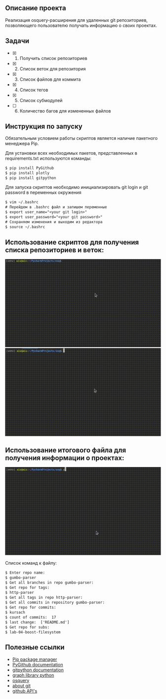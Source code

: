 ##  Описание проекта

Реализация osquery-расширения для удаленных git репозиториев, позволяющего пользователю получать информацию о своих проектах.

## Задачи

- [x] 1. Получить список репозиториев
- [x] 2. Список веток для репозитория
- [x] 3. Список файлов для коммита
- [x] 4. Список тегов 
- [x] 5. Список субмодулей
- [ ] 6. Количество багов для измененных файлов    

## Инструкция по запуску

Обязательным условием работы скриптов является наличие пакетного менеджера Pip.

Для установки всех необходимых пакетов, представленных в requirements.txt используются команды:

```ShellSession
$ pip install PyGithub
$ pip install plotly
$ pip install gitpython
```

Для запуска скриптов необходимо инициализировать git login и git password в переменных окружения 

```ShellSession
$ vim ~/.bashrc
# Перейдем в .bashrc файл и запишем переменные 
$ export user_name="<your git login>"
$ export user_password="<your git password>"
# Сохраняем изменения и выходим из редактора 
$ source ~/.bashrc
```

## Использование скриптов для получения списка репозиториев и веток:
![](animation/Untitled-Project-‐-Made-with-Clipchamp.gif)
![](animation/Untitled-Project-‐-Made-with-Clipchamp-_2_.gif)

## Использование итогового файла для получения информации о проектах:
![](animation/Untitled-Project-‐-Made-with-Clipchamp-_3_.gif)

Список команд к файлу:
```ShellSession
$ Enter repo name: 
$ gumbo-parser
$ Get all branches in repo gumbo-parser:
$ Get repo for tags: 
$ http-parser
$ Get all tags in repo http-parser:
$ Get all commits in repository gumbo-parser:
$ Get repo for commits: 
$ kursach
$ count of commits:  17
$ last change:  ['README.md']
$ Get repo for subs: 
$ lab-04-boost-filesystem
```
## Полезные ссылки

- [Pip package manager](https://pypi.org/project/pip/)
- [PyGithub documentation](https://pygithub.readthedocs.io/en/latest/)
- [gitpython documentation](https://gitpython.readthedocs.io/en/stable/)
- [graph library python](https://plot.ly/python/)
- [osquery](https://osquery.io/)
- [about git](https://git-scm.com/)
- [github API's](https://developer.github.com/v3/libraries/)
